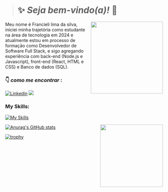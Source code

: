 > # :sparkles: *Seja bem-vindo(a)!* :vulcan_salute:

<img src="https://github.com/user-attachments/assets/2ff0c962-6f04-4798-82e4-04ce39a11abf" width="230px" align="right" >
  <p align="left">
Meu nome é Francieli lima da silva, iniciei minha trajetória como estudante na área de tecnologia em 2024 e atualmente estou em processo de formação como Desenvolvedor de Software Full Stack, e sigo agregando experiência com back-end (Node.js e Javascript), front-end (React, HTML e CSS) e Banco de dados (SQL).
  </p> 

### :point_down: *como me encontrar* :


[![Linkedin](https://img.shields.io/badge/Francieli_lima-0077B5?style=for-the-badge&logo=linkedin&logoColor=white)](https://www.linkedin.com/in/francieli-lima-da-silva-dds/)
<a href = "mailto:limafrancieli934@gmail.com"><img src="https://img.shields.io/badge/limafrancieli934@gmail.com-D14836?style=for-the-badge&logo=gmail&logoColor=white" target="_blank"></a>


### My Skills: 
[![My Skills](https://skillicons.dev/icons?i=js,ts,nodejs,html,react,css,git,vscode&perline=10)](https://skillicons.dev) 


[![Anurag's GitHub stats](https://github-readme-stats.vercel.app/api?username=FrancieliLim4&bg_color=00000000&theme=calm_pink&rank_icon=github)](https://github.com/FrancieliLim4) 
<img src="https://github.com/FrancieliLim4/FrancieliLim4/assets/171762351/c95eac84-ed6c-4f4f-98ae-3f0f08342772" width="200px" align="right" >
  <p align="left">



[![trophy](https://github-profile-trophy.vercel.app/?username=FrancieliLim4&theme=juicyfresh)](https://github.com/FrancieliLim4/github-profile-trophy)
